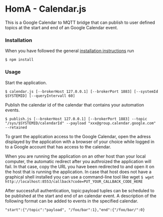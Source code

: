 # HomA - Calendar.js
This is a Google Calendar to MQTT bridge that can publish to user defined topics at the start and end of an Google Calendar event. 

### Installation
When you have followed the general [installation instructions](https://github.com/binarybucks/homA/wiki/Installation) run
```
$ npm install
```

### Usage
Start the application.
``` 
$ calendar.js [--brokerHost 127.0.0.1] [--brokerPort 1883] [--systemId $SYSTEMID] [--queryIntervall 60]
```

Publish the calendar id of the calendar that contains your automation events.
```
$ publish.js [--brokerHost 127.0.0.1] [--brokerPort 1883] --topic "/sys/$SYSTEMID/calendarId" --payload "xxx@group.calendar.google.com" --retained
```

To grant the application access to the Google Calendar, open the adress displayed by the application with a browser of your choice while logged in to a Google account that has access to the calendar. 

When you are running the application on an other host than your local computer, the automatic redirect after you authroized the application will fail. 
In that case, copy the URL you have been redirected to and open it on the host that is running the application. In case that host does not have a graphical shell installed
you can use a command-line tool like wget ```$ wget http://localhost:8553/callback?code=PUT_YOUR_CALLBACK_CODE_HERE```

After successfull authentication, topic:payload tuples can be scheduled to be published at the start and end of an calendar event. 
A description of the following format can be added to events in the specified calendar. 
```
"start":{"/topic":"payload", "/foo/bar":1},"end":{"/foo/bar/":0}
```




